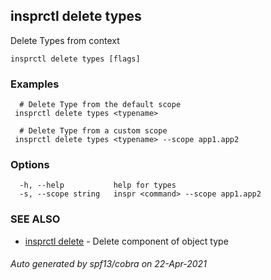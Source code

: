 ## insprctl delete types

Delete Types from context

```
insprctl delete types [flags]
```

### Examples

```
  # Delete Type from the default scope
 insprctl delete types <typename>

  # Delete Type from a custom scope
 insprctl delete types <typename> --scope app1.app2

```

### Options

```
  -h, --help           help for types
  -s, --scope string   inspr <command> --scope app1.app2
```

### SEE ALSO

* [insprctl delete](inspr_delete.md)	 - Delete component of object type

###### Auto generated by spf13/cobra on 22-Apr-2021
